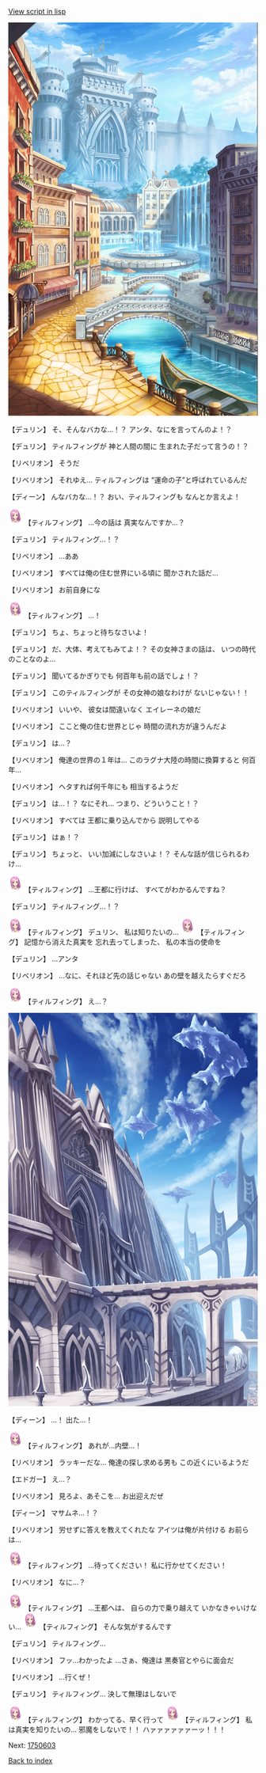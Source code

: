[View script in lisp](../scripts/1750602.txt)

![006_town.png](../images/backgrounds/006_town.png)

【デュリン】
そ、そんなバカな…！？
アンタ、なにを言ってんのよ！？

【デュリン】
ティルフィングが
神と人間の間に
生まれた子だって言うの！？

【リベリオン】
そうだ

【リベリオン】
それゆえ…
ティルフィングは
“運命の子”と呼ばれているんだ

【ディーン】
んなバカな…！？
おい、ティルフィングも
なんとか言えよ！

<img src="../images/units/101411.png" alt="101411.png" height="34"/>
【ティルフィング】
…今の話は
真実なんですか…？

【デュリン】
ティルフィング…！？

【リベリオン】
…ああ

【リベリオン】
すべては俺の住む世界にいる頃に
聞かされた話だ…

【リベリオン】
お前自身にな

<img src="../images/units/101411.png" alt="101411.png" height="34"/>
【ティルフィング】
…！

【デュリン】
ちょ、ちょっと待ちなさいよ！

【デュリン】
だ、大体、考えてもみてよ！？
その女神さまの話は、
いつの時代のことなのよ…

【デュリン】
聞いてるかぎりでも
何百年も前の話でしょ！？

【デュリン】
このティルフィングが
その女神の娘なわけが
ないじゃない！！

【リベリオン】
いいや、
彼女は間違いなく
エイレーネの娘だ

【リベリオン】
ここと俺の住む世界とじゃ
時間の流れ方が違うんだよ

【デュリン】
は…？

【リベリオン】
俺達の世界の１年は…
このラグナ大陸の時間に換算すると
何百年…

【リベリオン】
ヘタすれば何千年にも
相当するようだ

【デュリン】
は…！？
なにそれ…
つまり、どういうこと！？

【リベリオン】
すべては
王都に乗り込んでから
説明してやる

【デュリン】
はぁ！？

【デュリン】
ちょっと、
いい加減にしなさいよ！？
そんな話が信じられるわけ…

<img src="../images/units/101411.png" alt="101411.png" height="34"/>
【ティルフィング】
…王都に行けば、
すべてがわかるんですね？

【デュリン】
ティルフィング…！？

<img src="../images/units/101411.png" alt="101411.png" height="34"/>
【ティルフィング】
デュリン、
私は知りたいの…

<img src="../images/units/101411.png" alt="101411.png" height="34"/>
【ティルフィング】
記憶から消えた真実を
忘れ去ってしまった、
私の本当の使命を

【デュリン】
…アンタ

【リベリオン】
…なに、それほど先の話じゃない
あの壁を越えたらすぐだろ

<img src="../images/units/101411.png" alt="101411.png" height="34"/>
【ティルフィング】
え…？

![castle_wall.png](../images/backgrounds/castle_wall.png)

【ディーン】
…！
出た…！

<img src="../images/units/101411.png" alt="101411.png" height="34"/>
【ティルフィング】
あれが…内壁…！

【リベリオン】
ラッキーだな…
俺達の探し求める男も
この近くにいるようだ

【エドガー】
え…？

【リベリオン】
見ろよ、あそこを…
お出迎えだぜ

【ディーン】
マサムネ…！？

【リベリオン】
労せずに答えを教えてくれたな
アイツは俺が片付ける
お前らは…

<img src="../images/units/101411.png" alt="101411.png" height="34"/>
【ティルフィング】
…待ってください！
私に行かせてください！

【リベリオン】
なに…？

<img src="../images/units/101411.png" alt="101411.png" height="34"/>
【ティルフィング】
…王都へは、
自らの力で乗り越えて
いかなきゃいけない…

<img src="../images/units/101411.png" alt="101411.png" height="34"/>
【ティルフィング】
そんな気がするんです

【デュリン】
ティルフィング…

【リベリオン】
フッ…わかったよ
…さぁ、俺達は
黒奏官とやらに面会だ

【リベリオン】
…行くぜ！

【デュリン】
ティルフィング…
決して無理はしないで

<img src="../images/units/101411.png" alt="101411.png" height="34"/>
【ティルフィング】
わかってる、早く行って

<img src="../images/units/101411.png" alt="101411.png" height="34"/>
【ティルフィング】
私は真実を知りたいの…
邪魔をしないで！！
ハァァァァァァーッ！！！


Next: [1750603](1750603.md)

[Back to index](index.md)
